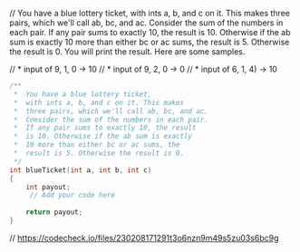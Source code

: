 // You have a blue lottery ticket, with ints a, b, and c on it. This makes three pairs, which we'll call ab, bc, and ac. Consider the sum of the numbers in each pair. If any pair sums to exactly 10, the result is 10. Otherwise if the ab sum is exactly 10 more than either bc or ac sums, the result is 5. Otherwise the result is 0. You will print the result. Here are some samples.

// * input of 9, 1, 0 → 10
// * input of 9, 2, 0 → 0
// * input of 6, 1, 4) → 10

```cpp
/**
 *  You have a blue lottery ticket, 
 *  with ints a, b, and c on it. This makes 
 *  three pairs, which we'll call ab, bc, and ac. 
 *  Consider the sum of the numbers in each pair. 
 *  If any pair sums to exactly 10, the result 
 *  is 10. Otherwise if the ab sum is exactly 
 *  10 more than either bc or ac sums, the 
 *  result is 5. Otherwise the result is 0. 
 */
int blueTicket(int a, int b, int c)
{
    int payout;
     // Add your code here
    
    return payout;
}
```


// https://codecheck.io/files/230208171291t3o6nzn9m49s5zu03s6bc9g